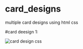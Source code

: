 # card_designs
multiple card designs using html css

#card deesign 1:

![card design css](https://user-images.githubusercontent.com/69836193/192134168-27f973a0-4b75-4f9e-86e3-110ae81cca45.png)
